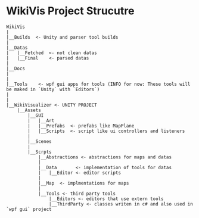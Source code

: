 WikiVis Project Strucutre
=========================

~~~~~~~~~~~~~~~~~~~~~~~~~~~~~~~~~~~~~~~~~~~~~~~~~~~~~~~~~~~~~~~~~~~~~~~~~~~~~~~~~~~~~~~~~~~~~~~~~~~~~~~~~~~~
WikiVis
|
|__Builds  <- Unity and parser tool builds
|
|__Datas
|	|__Fetched  <- not clean datas
|	|__Final    <- parsed datas
|
|__Docs
|
|
|__Tools	<- wpf gui apps for tools (INFO for now: These tools will be maked in `Unity` with `Editors`)
|
|
|__WikiVisualizer <- UNITY PROJECT
	|__Assets
		|__GUI 
		|	|__Art
		|	|__Prefabs  <- prefabs like MapPlane
		|	|__Scripts  <- script like ui controllers and listeners
		|
		|__Scenes
		|
		|__Scrpts
			|__Abstractions <- abstractions for maps and datas
			|
			|__Data       <- implementation of tools for datas
			|	|__Editor <- editor scripts
			|
			|__Map	<- implmentations for maps
			|
			|__Tools <- third party tools 
				|__Editors <- editors that use extern tools
				|__ThirdParty <- classes writen in c# and also used in `wpf gui` project
~~~~~~~~~~~~~~~~~~~~~~~~~~~~~~~~~~~~~~~~~~~~~~~~~~~~~~~~~~~~~~~~~~~~~~~~~~~~~~~~~~~~~~~~~~~~~~~~~~~~~~~~~~~~